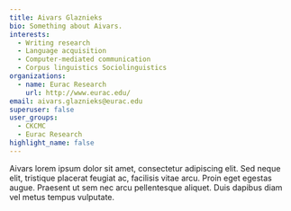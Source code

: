 ```yaml
---
title: Aivars Glaznieks
bio: Something about Aivars.
interests:
  - Writing research
  - Language acquisition
  - Computer-mediated communication
  - Corpus linguistics Sociolinguistics
organizations:
  - name: Eurac Research
    url: http://www.eurac.edu/
email: aivars.glaznieks@eurac.edu
superuser: false
user_groups:
  - CKCMC
  - Eurac Research
highlight_name: false
---
```

Aivars lorem ipsum dolor sit amet, consectetur adipiscing elit. Sed
neque elit, tristique placerat feugiat ac, facilisis vitae arcu. Proin eget
egestas augue. Praesent ut sem nec arcu pellentesque aliquet. Duis dapibus diam
vel metus tempus vulputate.
